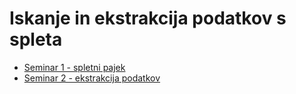 # Iskanje in ekstrakcija podatkov s spleta

* [Seminar 1 - spletni pajek](programming_assignment1)
* [Seminar 2 - ekstrakcija podatkov](programming_assignment2)